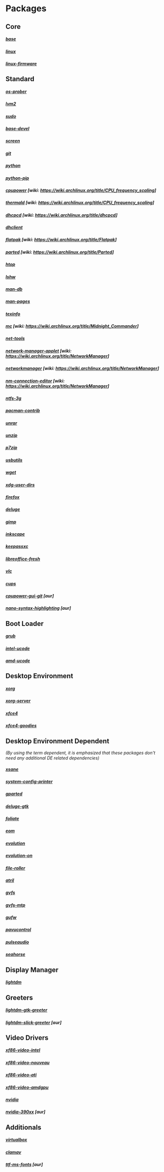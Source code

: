 # Packages

## Core

##### [base](https://archlinux.org/packages/core/any/base/)

##### [linux](https://archlinux.org/packages/core/x86_64/linux/)

##### [linux-firmware](https://archlinux.org/packages/core/any/linux-firmware/)

## Standard

##### [os-prober](https://archlinux.org/packages/community/x86_64/os-prober/)

##### [lvm2](https://archlinux.org/packages/core/x86_64/lvm2/)

##### [sudo](https://archlinux.org/packages/core/x86_64/sudo/)

##### [base-devel](https://archlinux.org/groups/x86_64/base-devel/)

##### [screen](https://archlinux.org/packages/extra/x86_64/screen/)

##### [git](https://archlinux.org/packages/extra/x86_64/git/)

##### [python](https://archlinux.org/packages/core/x86_64/python/)

##### [python-pip](https://archlinux.org/packages/extra/any/python-pip/)

##### [cpupower](https://archlinux.org/packages/community/x86_64/cpupower/) [wiki: <https://wiki.archlinux.org/title/CPU_frequency_scaling>]

##### [thermald](https://archlinux.org/packages/community/x86_64/thermald/) [wiki: <https://wiki.archlinux.org/title/CPU_frequency_scaling>]

##### [dhcpcd](https://archlinux.org/packages/core/x86_64/dhcpcd/) [wiki: <https://wiki.archlinux.org/title/dhcpcd>]

##### [dhclient](https://archlinux.org/packages/extra/x86_64/dhclient/)

##### [flatpak](https://archlinux.org/packages/extra/x86_64/flatpak/) [wiki: <https://wiki.archlinux.org/title/Flatpak>]

##### [parted](https://archlinux.org/packages/extra/x86_64/parted/) [wiki: <https://wiki.archlinux.org/title/Parted>]

##### [htop](https://archlinux.org/packages/extra/x86_64/htop/)

##### [lshw](https://archlinux.org/packages/community/x86_64/lshw/)

##### [man-db](https://archlinux.org/packages/core/x86_64/man-db/)

##### [man-pages](https://archlinux.org/packages/core/any/man-pages/)

##### [texinfo](https://archlinux.org/packages/core/x86_64/texinfo/)

##### [mc](https://archlinux.org/packages/community/x86_64/mc/) [wiki: <https://wiki.archlinux.org/title/Midnight_Commander>]

##### [net-tools](https://archlinux.org/packages/core/x86_64/net-tools/)

##### [network-manager-applet](https://archlinux.org/packages/extra/x86_64/network-manager-applet/) [wiki: <https://wiki.archlinux.org/title/NetworkManager>]

##### [networkmanager](https://archlinux.org/packages/extra/x86_64/networkmanager/) [wiki: <https://wiki.archlinux.org/title/NetworkManager>]

##### [nm-connection-editor](https://archlinux.org/packages/extra/x86_64/nm-connection-editor/) [wiki: <https://wiki.archlinux.org/title/NetworkManager>]

##### [ntfs-3g](https://archlinux.org/packages/extra/x86_64/ntfs-3g/)

##### [pacman-contrib](https://archlinux.org/packages/community/x86_64/pacman-contrib/)

##### [unrar](https://archlinux.org/packages/extra/x86_64/unrar/)

##### [unzip](https://archlinux.org/packages/extra/x86_64/unzip/)

##### [p7zip](https://archlinux.org/packages/extra/x86_64/p7zip/)

##### [usbutils](https://archlinux.org/packages/core/x86_64/usbutils/)

##### [wget](https://archlinux.org/packages/extra/x86_64/wget/)

##### [xdg-user-dirs](https://archlinux.org/packages/extra/x86_64/xdg-user-dirs/)

##### [firefox](https://archlinux.org/packages/extra/x86_64/firefox/)

##### [deluge](https://archlinux.org/packages/extra/any/deluge/)

##### [gimp](https://archlinux.org/packages/extra/x86_64/gimp/)

##### [inkscape](https://archlinux.org/packages/extra/x86_64/inkscape/)

##### [keepassxc](https://archlinux.org/packages/community/x86_64/keepassxc/)

##### [libreoffice-fresh](https://archlinux.org/packages/extra/x86_64/libreoffice-fresh/)

##### [vlc](https://archlinux.org/packages/extra/x86_64/vlc/)

##### [cups](https://archlinux.org/packages/extra/x86_64/cups/)

##### [cpupower-gui-git](https://aur.archlinux.org/packages/cpupower-gui-git/) [aur]

##### [nano-syntax-highlighting](https://archlinux.org/packages/community/any/nano-syntax-highlighting/) [aur]

## Boot Loader

##### [grub](https://archlinux.org/packages/core/x86_64/grub/)

##### [intel-ucode](https://archlinux.org/packages/extra/any/intel-ucode/)

##### [amd-ucode](https://archlinux.org/packages/core/any/amd-ucode/)

## Desktop Environment

##### [xorg](https://archlinux.org/packages/extra/x86_64/xorg-appres/)

##### [xorg-server](https://archlinux.org/packages/extra/x86_64/xorg-server/)

##### [xfce4](https://archlinux.org/packages/extra/x86_64/xfce4-appfinder/)

##### [xfce4-goodies](https://archlinux.org)

## Desktop Environment Dependent

*(By using the term dependent, it is emphasized that these packages don't need any additional DE related dependencies)*

##### [xsane](https://archlinux.org/packages/extra/x86_64/xsane/)

##### [system-config-printer](https://archlinux.org/packages/extra/x86_64/system-config-printer/)

##### [gparted](https://archlinux.org/packages/extra/x86_64/gparted/)

##### [deluge-gtk](https://archlinux.org/packages/extra/any/deluge-gtk/)

##### [foliate](https://archlinux.org/packages/community/x86_64/foliate/)

##### [eom](https://archlinux.org/packages/community/x86_64/eom/)

##### [evolution](https://archlinux.org/packages/extra/x86_64/evolution/)

##### [evolution-on](https://archlinux.org/packages/community/x86_64/evolution-on/)

##### [file-roller](https://archlinux.org/packages/extra/x86_64/file-roller/)

##### [atril](https://archlinux.org/packages/community/x86_64/atril/)

##### [gvfs](https://archlinux.org/packages/extra/x86_64/gvfs/)

##### [gvfs-mtp](https://archlinux.org/packages/extra/x86_64/gvfs-mtp/)

##### [gufw](https://archlinux.org/packages/community/any/gufw/)

##### [pavucontrol](https://archlinux.org/packages/extra/x86_64/pavucontrol/)

##### [pulseaudio](https://archlinux.org/packages/extra/x86_64/pulseaudio/)

##### [seahorse](https://archlinux.org/packages/extra/x86_64/seahorse/)

## Display Manager

##### [lightdm](https://archlinux.org/packages/extra/x86_64/lightdm/)

## Greeters

##### [lightdm-gtk-greeter](https://archlinux.org/packages/extra/x86_64/lightdm-gtk-greeter/)

##### [lightdm-slick-greeter](https://archlinux.org/packages/community/x86_64/lightdm-slick-greeter/) [aur]

## Video Drivers

##### [xf86-video-intel](https://archlinux.org/packages/extra/x86_64/xf86-video-intel/)

##### [xf86-video-nouveau](https://archlinux.org/packages/extra/x86_64/xf86-video-nouveau/)

##### [xf86-video-ati](https://archlinux.org/packages/extra/x86_64/xf86-video-ati/)

##### [xf86-video-amdgpu](https://archlinux.org/packages/extra/x86_64/xf86-video-amdgpu/)

##### [nvidia](https://archlinux.org/packages/testing/x86_64/nvidia/)

##### [nvidia-390xx](https://aur.archlinux.org/packages/nvidia-390xx/) [aur]

## Additionals

##### [virtualbox](https://archlinux.org/packages/community/x86_64/virtualbox/)

##### [clamav](https://archlinux.org/packages/extra/x86_64/clamav/)

##### [ttf-ms-fonts](https://aur.archlinux.org/packages/ttf-ms-fonts/) [aur]
